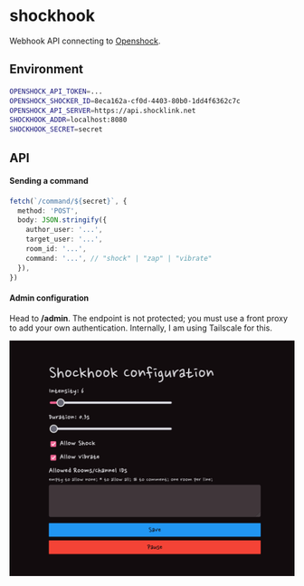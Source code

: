 # shockhook

Webhook API connecting to [Openshock](https://openshock.org).

## Environment

```sh
OPENSHOCK_API_TOKEN=...
OPENSHOCK_SHOCKER_ID=8eca162a-cf0d-4403-80b0-1dd4f6362c7c
OPENSHOCK_API_SERVER=https://api.shocklink.net
SHOCKHOOK_ADDR=localhost:8080
SHOCKHOOK_SECRET=secret
```

## API

#### Sending a command

```ts
fetch(`/command/${secret}`, {
  method: 'POST',
  body: JSON.stringify({
    author_user: '...',
    target_user: '...',
    room_id: '...',
    command: '...', // "shock" | "zap" | "vibrate"
  }),
})
```

#### Admin configuration

Head to **/admin**. The endpoint is not protected; you must use a front proxy
to add your own authentication. Internally, I am using Tailscale for this.

<img alt="screenshot" src="./.github/screenshot01.png" width="600" />
